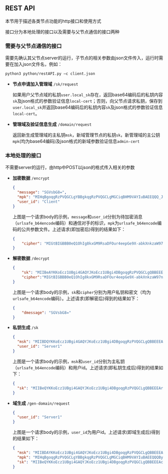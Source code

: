 ## REST API

  本节用于描述各类节点功能的http接口和使用方式

  接口分为本地处理的接口以及需要与父节点通信的接口两种

### 需要与父节点通信的接口

  需要先确认其父节点server的运行，子节点的相关参数由json文件传入，运行时需要在加入json文件名，例如：
  ```sh
  python3 python/restAPI.py –c client.json
  ```

- **节点申请加入管理域** `/sk/request`

  如果用户父节点域的私钥`user.local_sk`存在，返回base64编码后的私钥内容`sk`及json格式的参数验证信息`local-cert`；否则，向父节点请求私钥，保存到`user.local_sk`并返回base64编码后的私钥内容`sk`及json格式的参数验证信息`local-cert`。

- **管理域及验证信息生成** `/domain/request`

  返回新生成管理域的主私钥`msk`，新域管理节点的私钥`sk`，新管理域的主公钥`mpk`(均为base64编码)及json格式的新域参数验证信息`admin-cert`

### 本地处理的接口

  不需要server的运行，由http中POST以json的格式传入相关的参数

- **加密数据** `/encrypt`

  ```json
  {
    "message": "SGVsbG8=",
    "mpk": "MIHqBgoqgRzPVQGCLgYBBgkqgRzPVQGCLgMGCiqBHM9VAYIuBAEEQQQ_J5Nihxu3dttODZjkVdWKYbzfP2_v4XMCG-EFfFvf9bCNCtWF35qg46M6ewD3bZhCZ0g3Mz9zeCJ7djEM7vrSBIGBBGEcSeqm5v9Mwmk8epi2-6ONYB3BgvTX-1kvVGSxuswdsvKnAHTijwYEFvQuJRVLrD99qhy-HYnSxvBiVrkcn4Cm-YJqldVtTKXM66MvB7YthtAnnWVhFbxLaNl_DweNILJS266VGwvf4ycxgKOVdkCmubUO-zhtsyGn5URX307i",
    "user_id": "Client"
  }
  ```

  上图是一个请求body的示例，`message`和`user_id`分别为待加密消息（`urlsafe_b64encode`编码）和通信对手的标识，`mpk`为`urlsafe_b64encode`编码的公共参数文件。上述请求(即加密后)得到的结果如下：

  ```json
  {
      "cipher": "MIGtBIGBBB0eQ1OhIg8kxGM9RsaDFOur4eepGe9X-abkXnkzaW97nLiuXyGibouf0pfOSmiuok27WnvyMp6ZitzDqwMzrM2k4ZYJUZxWFjCh-DT9zgDWkEK0sPvxEmbrYc6-g7tLg6IqAhdtRbWT2Ud7qiQDwDUiPIzT1u463TTAhQ_7hqSQBAUP64qHDwQg_GW-vYpER7-gmMdmknjyFoNOxrQSII0SDrh4ils8Gik="
  }
  ```

- **解密数据** `/decrypt`

  ```json
  {
      "sk": "MIIBeAYKKoEcz1UBgi4GAQYJKoEcz1UBgi4DBgoqgRzPVQGCLgQBBEEEPyeTYocbt3bbTg2Y5FXVimG83z9v7-FzAhvhBXxb3_WwjQrVhd-aoOOjOnsA922YQmdINzM_c3gie3YxDO760gSBgQRhHEnqpub_TMJpPHqYtvujjWAdwYL01_tZL1RksbrMHbLypwB04o8GBBb0LiUVS6w_faocvh2J0sbwYla5HJ-ApvmCapXVbUylzOujLwe2LYbQJ51lYRW8S2jZfw8HjSCyUtuulRsL3-MnMYCjlXZAprm1Dvs4bbMhp-VEV99O4gQGQ2xpZW50BEEELy4AEBX4UdCoG47PF0J0b6t7p-lP6EzUywxF0aXeLTOxQDQm4H321ALRZdE9GqVKYDBymYVsCk1PatEBncZ73QRBBAQJNViWyWCAqKBV4SlsuPAVHR6F7eZ_iqrHj3RBuJ6wNpsbMIb31w2AtTCAvoFSGtauDxqYHq14ABimHs-vys8=",
      "cipher":"MIGtBIGBBB0eQ1OhIg8kxGM9RsaDFOur4eepGe9X-abkXnkzaW97nLiuXyGibouf0pfOSmiuok27WnvyMp6ZitzDqwMzrM2k4ZYJUZxWFjCh-DT9zgDWkEK0sPvxEmbrYc6-g7tLg6IqAhdtRbWT2Ud7qiQDwDUiPIzT1u463TTAhQ_7hqSQBAUP64qHDwQg_GW-vYpER7-gmMdmknjyFoNOxrQSII0SDrh4ils8Gik="
  }
  ```

  上图是一个请求body的示例，`sk`和`cipher`分别为用户私钥和密文（均为`urlsafe_b64encode`编码）。上述请求(即解密后)得到的结果如下：

  ```json
  {
      "dmessage": "SGVsbG8="
  }
  ```

- **私钥生成** `/sk`
  ```json
  {
    "msk": "MIIBDQYKKoEcz1UBgi4GAQYJKoEcz1UBgi4DBgoqgRzPVQGCLgQBBEEEArxw6TXGybvmD_KG6Bas8UDgslLWp0U-LjZ5N-NO51VqdN-5vU_2DeyZuO8uCfDvR49KMjfM01l1lIO2007YeQSBgQQ7KqYGzK49qn9nM_lA_mt1OQICkpjJ2FP265H6MeQoi1OGE2nh2EFyirVPmx0qz1jt-WAVReSQIW6dHcU5_n-FrA3ZB_KmiDMMHift1-3YDukyVy9qePg-jiPW3qgRlSMEWFNI7wAEu_-OkbmcQc-g1o3E74WOCRota1bhjFE3cwIhAIbcnYyhVJWWp3U23o0SSXLJs-aAQJ8aVBGeY3FYWAMp",
    "user_id": "Server1"
  }
  ```

  上图是一个请求body的示例，`msk`和`user_id`分别为主私钥（`urlsafe_b64encode`编码）和用户id。上述请求(即私钥生成后)得到的结果如下：

  ```json
  {
    "sk": "MIIBeQYKKoEcz1UBgi4GAQYJKoEcz1UBgi4DBgoqgRzPVQGCLgQBBEEEArxw6TXGybvmD_KG6Bas8UDgslLWp0U-LjZ5N-NO51VqdN-5vU_2DeyZuO8uCfDvR49KMjfM01l1lIO2007YeQSBgQQ7KqYGzK49qn9nM_lA_mt1OQICkpjJ2FP265H6MeQoi1OGE2nh2EFyirVPmx0qz1jt-WAVReSQIW6dHcU5_n-FrA3ZB_KmiDMMHift1-3YDukyVy9qePg-jiPW3qgRlSMEWFNI7wAEu_-OkbmcQc-g1o3E74WOCRota1bhjFE3cwQHU2VydmVyMQRBBGugoLGN5zHz3E3ji-at-qMJEd0QsSurh_jKZd96Q0PxYfkFC6ocQ7_m_7Or3YEptq11O6LM-kg4efLzxpRLSzsEQQRGbGz7Wh7QZ0CrFYEYp-bmUk3c60NDry-UXsswVbxC1pryQSYPBQu-YuyK845Zp5tOAAqt1HtxXXv3-LnJWvXn"
  }
  ```

- **域生成** `/gen-domain/request`

  ```json
  {
    "user_id": "Server1"
  }
  ```

  上图是一个请求body的示例，`user_id`为用户id。上述请求(即域生成后)得到的结果如下：

  ```json
  {
    "msk": "MIIBDAYKKoEcz1UBgi4GAQYJKoEcz1UBgi4DBgoqgRzPVQGCLgQBBEEEAcg7B5MINNgaSzex883nNq4DIEHEGTWsaAyACE7iIEafQuiygzGpNcN_pWRnVPBiPHuYbeS8S-3YVJcm_6QDngSBgQRSbSXNosAM1-OqWdDyb05ngCZ7Mz65aC5MOl4w_sEWtzgWDm-WJrQI6IfKScHYkHu4GTv7c68DRPRB9poe5tpIV1qGfv2zoqG1QztPEswodGZv74kRD3Gx0gcP79zWxNJXN6PiPdxs3HFALwr0bVFkIpVIxIrhSWQWh4cidUz5YQIgVMJ1-EQ0fKrR46p2I_VUBuJuzHSj_t1L2T6qZU76xt0=",
    "mpk": "MIHqBgoqgRzPVQGCLgYBBgkqgRzPVQGCLgMGCiqBHM9VAYIuBAEEQQQByDsHkwg02BpLN7Hzzec2rgMgQcQZNaxoDIAITuIgRp9C6LKDMak1w3-lZGdU8GI8e5ht5LxL7dhUlyb_pAOeBIGBBFJtJc2iwAzX46pZ0PJvTmeAJnszPrloLkw6XjD-wRa3OBYOb5YmtAjoh8pJwdiQe7gZO_tzrwNE9EH2mh7m2khXWoZ-_bOiobVDO08SzCh0Zm_viREPcbHSBw_v3NbE0lc3o-I93GzccUAvCvRtUWQilUjEiuFJZBaHhyJ1TPlh",
    "sk": "MIIBeQYKKoEcz1UBgi4GAQYJKoEcz1UBgi4DBgoqgRzPVQGCLgQBBEEEAcg7B5MINNgaSzex883nNq4DIEHEGTWsaAyACE7iIEafQuiygzGpNcN_pWRnVPBiPHuYbeS8S-3YVJcm_6QDngSBgQRSbSXNosAM1-OqWdDyb05ngCZ7Mz65aC5MOl4w_sEWtzgWDm-WJrQI6IfKScHYkHu4GTv7c68DRPRB9poe5tpIV1qGfv2zoqG1QztPEswodGZv74kRD3Gx0gcP79zWxNJXN6PiPdxs3HFALwr0bVFkIpVIxIrhSWQWh4cidUz5YQQHU2VydmVyMQRBBGJ4jQh-R4-KLmTwFxOz4fC1S3zShdHk8EtbzTBbNkK6UOcBNFCSfRPHPypgn2v-4_L5VPNxmuJdmk7TDAs2Gg8EQQRZgYnlIDxU1lnKwZodcy1x6Db8OGpOMFPRxkPp_HKXjjGaaA9WXgxVCKmaqRKKztuBA2lkgoWlVcFIiBBr9rqd"
  }
  ```